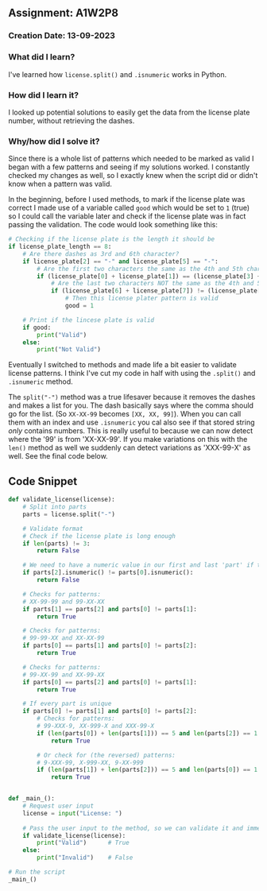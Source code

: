## Assignment: A1W2P8

### Creation Date: 13-09-2023

### What did I learn?
I've learned how `license.split()` and `.isnumeric` works in Python.

### How did I learn it?
I looked up potential solutions to easily get the data from the license plate number, without retrieving the dashes.

### Why/how did I solve it?
Since there is a whole list of patterns which needed to be marked as valid I began with a few patterns and seeing if my solutions worked. I constantly checked my changes as well, so I exactly knew when the script did or didn't know when a pattern was valid.

In the beginning, before I used methods, to mark if the license plate was correct I made use of a variable called `good` which would be set to `1` (true) so I could call the variable later and check if the license plate was in fact passing the validation.
The code would look something like this:

```python
# Checking if the license plate is the length it should be
if license_plate_length == 8:
    # Are there dashes as 3rd and 6th character?
    if license_plate[2] == "-" and license_plate[5] == "-":
        # Are the first two characters the same as the 4th and 5th character?
        if (license_plate[0] + license_plate[1]) == (license_plate[3] + license_plate[4]):
            # Are the last two characters NOT the same as the 4th and 5th character?
            if (license_plate[6] + license_plate[7]) != (license_plate[3] + license_plate[4]):
                # Then this license plater pattern is valid
                good = 1

    # Print if the lincese plate is valid
    if good:
        print("Valid")
    else:
        print("Not Valid")
```

Eventually I switched to methods and made life a bit easier to validate license patterns. I think I've cut my code in half with using the ``.split()`` and `.isnumeric` method.

The `split("-")` method was  a true lifesaver because it removes the dashes and makes a list for you. The dash basically says where the comma should go for the list. (So `XX-XX-99` becomes `[XX, XX, 99]`). When you can call them with an index and use `.isnumeric` you cal also see if that stored string *only* contains numbers. This is really useful to because we can now detect where the '99' is from 'XX-XX-99'. If you make variations on this with the `len()` method as well we suddenly can detect variations as 'XXX-99-X' as well.
See the final code below.

## Code Snippet
```python
def validate_license(license):
    # Split into parts
    parts = license.split("-")

    # Validate format
    # Check if the license plate is long enough
    if len(parts) != 3:
        return False

    # We need to have a numeric value in our first and last 'part' if there are any numerics
    if parts[2].isnumeric() != parts[0].isnumeric():
        return False

    # Checks for patterns:
    # XX-99-99 and 99-XX-XX
    if parts[1] == parts[2] and parts[0] != parts[1]:
        return True

    # Checks for patterns:
    # 99-99-XX and XX-XX-99
    if parts[0] == parts[1] and parts[0] != parts[2]:
        return True

    # Checks for patterns:
    # 99-XX-99 and XX-99-XX
    if parts[0] == parts[2] and parts[0] != parts[1]:
        return True

    # If every part is unique
    if parts[0] != parts[1] and parts[0] != parts[2]:
        # Checks for patterns:
        # 99-XXX-9, XX-999-X and XXX-99-X
        if (len(parts[0]) + len(parts[1])) == 5 and len(parts[2]) == 1:
            return True

        # Or check for (the reversed) patterns:
        # 9-XXX-99, X-999-XX, 9-XX-999
        if (len(parts[1]) + len(parts[2])) == 5 and len(parts[0]) == 1:
            return True


def _main_():
    # Request user input
    license = input("License: ")
    
    # Pass the user input to the method, so we can validate it and immediately check  if we get True or False back. 
    if validate_license(license):
        print("Valid")      # True
    else:
        print("Invalid")    # False

# Run the script
_main_() 
```
